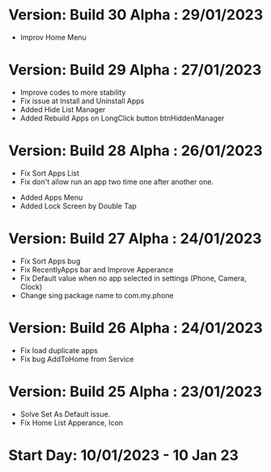 
# Version: Build 30 Alpha : 29/01/2023
* Improv Home Menu

# Version: Build 29 Alpha : 27/01/2023
* Improve codes to more stability
* Fix issue at Install and Uninstall Apps
* Added Hide List Manager
* Added Rebuild Apps on LongClick button btnHiddenManager

# Version: Build 28 Alpha : 26/01/2023
* Fix Sort Apps List
* Fix don't allow run an app two time one after another one.
+ Added Apps Menu
+ Added Lock Screen by Double Tap

# Version: Build 27 Alpha : 24/01/2023
* Fix Sort Apps bug
* Fix RecentlyApps bar and Improve Apperance
* Fix Default value when no app selected in settings (Phone, Camera, Clock)
* Change sing package name to com.my.phone

# Version: Build 26 Alpha : 24/01/2023
* Fix load duplicate apps
* Fix bug AddToHome from Service

# Version: Build 25 Alpha : 23/01/2023
* Solve Set As Default issue.
* Fix Home List Apperance, Icon

# Start Day: 10/01/2023 - 10 Jan 23
